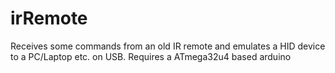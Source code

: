 # irRemote
Receives some commands from an old IR remote and emulates a HID device to a PC/Laptop etc. on USB.
Requires a ATmega32u4 based arduino
